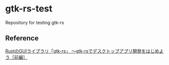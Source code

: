 # gtk-rs-test
Repository for testing gtk-rs

## Reference
[RustのGUIライブラリ「gtk-rs」 ～gtk-rsでデスクトップアプリ開発をはじめよう［前編］](https://gihyo.jp/article/2023/07/rust-monthly-topics-04-01)
